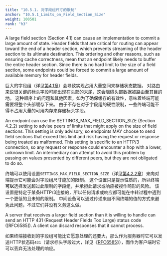 ```yaml
---
title: "10.5.1. 对字段组尺寸的限制"
anchor: "10.5.1_Limits_on_Field_Section_Size"
weight: 100501
rank: "h3"
---
```


A large field section (Section 4.1) can cause an implementation to commit a large amount of state. Header fields that are critical for routing can appear toward the end of a header section, which prevents streaming of the header section to its ultimate destination. This ordering and other reasons, such as ensuring cache correctness, mean that an endpoint likely needs to buffer the entire header section. Since there is no hard limit to the size of a field section, some endpoints could be forced to commit a large amount of available memory for header fields.

巨大的字段组（详见[第4.1章]()）会导致实现占用大量空间来存储状态数据。
对路由来说很关键的标头字段可能出现在头部的末尾，这会阻碍头部数据被路由至其目的地。
这种顺序上的问题和其他因素，如为了确保缓存的有效性，意味着终端可能需要将整个头部缓存下来。
由于不存在对于字段组的硬性限制，一些终端可能不得不占用大量的可用内存来存储标头字段。

An endpoint can use the SETTINGS_MAX_FIELD_SECTION_SIZE (Section 4.2.2) setting to advise peers of limits that might apply on the size of field sections. This setting is only advisory, so endpoints MAY choose to send field sections that exceed this limit and risk having the request or response being treated as malformed. This setting is specific to an HTTP/3 connection, so any request or response could encounter a hop with a lower, unknown limit. An intermediary can attempt to avoid this problem by passing on values presented by different peers, but they are not obligated to do so.

终端可以使用设置`SETTINGS_MAX_FIELD_SECTION_SIZE`（详见[第4.2.2章]()）来向对端提示它可能会对字段组尺寸施加的限制。
这个设置只是提示性质的，所以终端**可以**选择发送超过此限制的字段组，并承担此请求或响应被视作畸形的风险。
该设置是特定于某条HTTP/3连接的，所以任何请求或响应都可能在中转过程中遇到一个更低的且未知的限制。
中间设备可以通过传递来自不同终端的值的方式来避免此问题，不过它们并没有义务这么做。

A server that receives a larger field section than it is willing to handle can send an HTTP 431 (Request Header Fields Too Large) status code ([RFC6585]). A client can discard responses that it cannot process.

如果终端接收到的字段组可能比它愿意处理的还要大，那么作为服务器时它可以发送HTTP状态码`431`（请求标头字段过大，详见《[RFC6585]()》），而作为客户端时它可以丢弃无法处理的响应。
